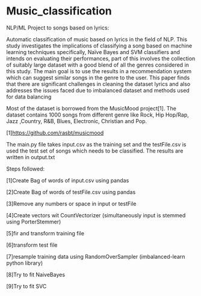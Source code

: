 # Music_classification
NLP/ML Project to songs based on lyrics:

Automatic classification of music based on lyrics in the field of NLP. 
This study investigates the implications of classifying a song based on machine learning techniques specifically, 
Naïve Bayes and SVM classifiers and intends on evaluating their performances, part of this involves the collection of suitably 
large dataset with a good blend of all the genres considered in this study. 
The main goal is to use the results in a recommendation system which can suggest similar songs in the genre to the user. 
This paper finds that there are significant challenges in cleaning the dataset lyrics and also addresses the issues faced 
due to imbalanced dataset and methods used for data balancing

Most of the dataset is borrowed from the MusicMood project[1]. The dataset contains 1000 songs from different genre 
like Rock, Hip Hop/Rap, Jazz ,Country, R&B, Blues, Electronic, Christian and Pop.


[1]https://github.com/rasbt/musicmood

The main.py file takes input.csv as the training set and the testFile.csv is used the test set of songs which needs to be classified.
The results are written in output.txt

Steps followed:

[1]Create Bag of words of input.csv using pandas

[2]Create Bag of words of testFile.csv using pandas

[3]Remove any numbers or space in input or testFile

[4]Create vectors wit CountVectorizer  (simultaneously input is stemmed using PorterStemmer)

[5]fir and transform training file

[6]transform test file

[7]resample training data using RandomOverSampler (imbalanced-learn python library)

[8]Try to fit NaiveBayes

[9]Try to fit SVC
